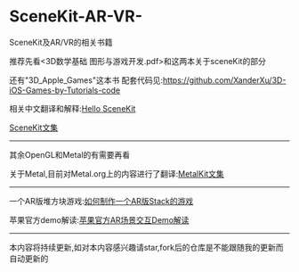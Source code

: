 # SceneKit-AR-VR-
SceneKit及AR/VR的相关书籍

推荐先看<3D数学基础 图形与游戏开发.pdf>和<BeginningSwiftGamesDevelopment for iOS.pdf>这两本关于sceneKit的部分

还有"3D_Apple_Games"这本书
配套代码见:https://github.com/XanderXu/3D-iOS-Games-by-Tutorials-code

相关中文翻译和解释:[Hello SceneKit](https://juejin.im/post/5a322530f265da43062ac948)

[SceneKit文集](https://juejin.im/collection/5a3236ecf265da068948554a)

----

其余OpenGL和Metal的有需要再看

关于Metal,目前对Metal.org上的内容进行了翻译:[MetalKit文集](https://juejin.im/collection/5a320bc85188253989d3b279)

---
一个AR版堆方块游戏:[如何制作一个AR版Stack的游戏](https://juejin.im/post/5a32331f6fb9a0450671a50b)

苹果官方demo解读:[苹果官方AR场景交互Demo解读](https://juejin.im/post/5a65c25e6fb9a01cb80fdb5d)

---
本内容将持续更新,如对本内容感兴趣请star,fork后的仓库是不能跟随我的更新而自动更新的
